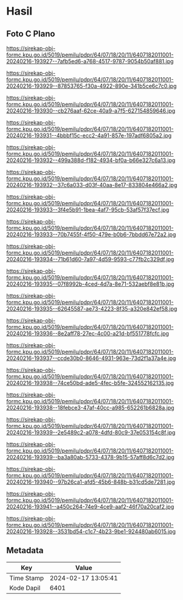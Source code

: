 # Hasil

## Foto C Plano

https://sirekap-obj-formc.kpu.go.id/5019/pemilu/pdpr/64/07/18/20/11/6407182011001-20240216-193927--7afb5ed6-a768-4517-9787-9054b50af881.jpg

https://sirekap-obj-formc.kpu.go.id/5019/pemilu/pdpr/64/07/18/20/11/6407182011001-20240216-193929--87853765-f30a-4922-890e-341b5ce6c7c0.jpg

https://sirekap-obj-formc.kpu.go.id/5019/pemilu/pdpr/64/07/18/20/11/6407182011001-20240216-193930--cb276aaf-62ce-40a9-a7f5-627154859646.jpg

https://sirekap-obj-formc.kpu.go.id/5019/pemilu/pdpr/64/07/18/20/11/6407182011001-20240216-193931--4bbbf15c-ecc2-4a91-857e-197adf6805a2.jpg

https://sirekap-obj-formc.kpu.go.id/5019/pemilu/pdpr/64/07/18/20/11/6407182011001-20240216-193932--499a388d-f182-4934-bf0a-b66e327c6a13.jpg

https://sirekap-obj-formc.kpu.go.id/5019/pemilu/pdpr/64/07/18/20/11/6407182011001-20240216-193932--37c6a033-d03f-40aa-8e17-833804e466a2.jpg

https://sirekap-obj-formc.kpu.go.id/5019/pemilu/pdpr/64/07/18/20/11/6407182011001-20240216-193933--3f4e5b91-1bea-4af7-95cb-53af57f37ecf.jpg

https://sirekap-obj-formc.kpu.go.id/5019/pemilu/pdpr/64/07/18/20/11/6407182011001-20240216-193933--70b7455f-4f50-479e-b0b6-7bbdd67e72a2.jpg

https://sirekap-obj-formc.kpu.go.id/5019/pemilu/pdpr/64/07/18/20/11/6407182011001-20240216-193934--71b61d60-7a97-4d59-9593-c77fb2c329df.jpg

https://sirekap-obj-formc.kpu.go.id/5019/pemilu/pdpr/64/07/18/20/11/6407182011001-20240216-193935--07f8992b-4ced-4d7a-8e71-532aebf8e81b.jpg

https://sirekap-obj-formc.kpu.go.id/5019/pemilu/pdpr/64/07/18/20/11/6407182011001-20240216-193935--62645587-ae73-4223-8f35-a320e842ef58.jpg

https://sirekap-obj-formc.kpu.go.id/5019/pemilu/pdpr/64/07/18/20/11/6407182011001-20240216-193936--8e2aff78-27ec-4c00-a21d-bf551778fcfc.jpg

https://sirekap-obj-formc.kpu.go.id/5019/pemilu/pdpr/64/07/18/20/11/6407182011001-20240216-193937--ccde30b0-8646-4931-963e-73d2f1a37a4e.jpg

https://sirekap-obj-formc.kpu.go.id/5019/pemilu/pdpr/64/07/18/20/11/6407182011001-20240216-193938--74ce50bd-ade5-4fec-b5fe-324552162135.jpg

https://sirekap-obj-formc.kpu.go.id/5019/pemilu/pdpr/64/07/18/20/11/6407182011001-20240216-193938--18febce3-47af-40cc-a985-652261b6828a.jpg

https://sirekap-obj-formc.kpu.go.id/5019/pemilu/pdpr/64/07/18/20/11/6407182011001-20240216-193939--2e5489c2-a078-4dfd-80c9-37e053154c8f.jpg

https://sirekap-obj-formc.kpu.go.id/5019/pemilu/pdpr/64/07/18/20/11/6407182011001-20240216-193939--ba3a80ab-5733-4378-9b15-57aff8d6c7d2.jpg

https://sirekap-obj-formc.kpu.go.id/5019/pemilu/pdpr/64/07/18/20/11/6407182011001-20240216-193940--97b26ca1-afd5-45b6-848b-b31cd5de7281.jpg

https://sirekap-obj-formc.kpu.go.id/5019/pemilu/pdpr/64/07/18/20/11/6407182011001-20240216-193941--a450c264-74e9-4ce9-aaf2-46f70a20caf2.jpg

https://sirekap-obj-formc.kpu.go.id/5019/pemilu/pdpr/64/07/18/20/11/6407182011001-20240216-193928--3531bd54-c1c7-4b23-9be1-924480ab6015.jpg


## Metadata

| Key        | Value               |
| ---------- | ------------------- |
| Time Stamp | 2024-02-17 13:05:41 |
| Kode Dapil | 6401                |



